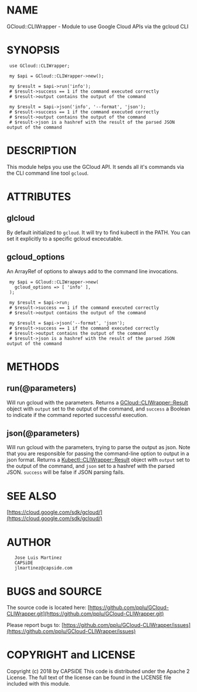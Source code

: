 # NAME

GCloud::CLIWrapper - Module to use Google Cloud APIs via the gcloud CLI

# SYNOPSIS

     use GCloud::CLIWrapper;
    
     my $api = GCloud::CLIWrapper->new();
    
     my $result = $api->run('info');
     # $result->success == 1 if the command executed correctly
     # $result->output contains the output of the command
    
     my $result = $api->json('info', '--format', 'json');
     # $result->success == 1 if the command executed correctly
     # $result->output contains the output of the command
     # $result->json is a hashref with the result of the parsed JSON output of the command
    

# DESCRIPTION

This module helps you use the GCloud API. It sends all it's commands
via the CLI command line tool `gcloud`. 

# ATTRIBUTES

## glcloud

By default initialized to `gcloud`. It will try to find kubectl in the PATH. You can
set it explicitly to a specific gcloud excecutable.

## gcloud\_options

An ArrayRef of options to always add to the command line invocations.

     my $api = GCloud::CLIWrapper->new(
       gcloud_options => [ 'info' ],
     );
    
     my $result = $api->run;
     # $result->success == 1 if the command executed correctly
     # $result->output contains the output of the command
    
     my $result = $api->json('--format', 'json');
     # $result->success == 1 if the command executed correctly
     # $result->output contains the output of the command
     # $result->json is a hashref with the result of the parsed JSON output of the command
    

# METHODS

## run(@parameters)

Will run gcloud with the parameters. Returns a [GCloud::CLIWrapper::Result](https://metacpan.org/pod/GCloud::CLIWrapper::Result) object
with `output` set to the output of the command, and `success` a Boolean to indicate
if the command reported successful execution.

## json(@parameters)

Will run gcloud with the parameters, trying to parse the output as json. Note that you are
responsible for passing the command-line option to output in a json format. Returns a [Kubectl::CLIWrapper::Result](https://metacpan.org/pod/Kubectl::CLIWrapper::Result) object
with `output` set to the output of the command, and `json` set to a hashref with the parsed
JSON. `success` will be false if JSON parsing fails.

# SEE ALSO

[https://cloud.google.com/sdk/gcloud/](https://cloud.google.com/sdk/gcloud/)

# AUTHOR

       Jose Luis Martinez
       CAPSiDE
       jlmartinez@capside.com
    

# BUGS and SOURCE

The source code is located here: [https://github.com/pplu/GCloud-CLIWrapper.git](https://github.com/pplu/GCloud-CLIWrapper.git)

Please report bugs to: [https://github.com/pplu/GCloud-CLIWrapper/issues](https://github.com/pplu/GCloud-CLIWrapper/issues)

# COPYRIGHT and LICENSE

Copyright (c) 2018 by CAPSiDE
This code is distributed under the Apache 2 License. The full text of the 
license can be found in the LICENSE file included with this module.
